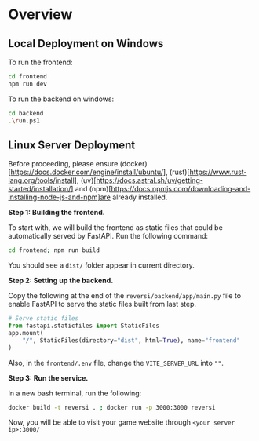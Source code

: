 # Overview

## Local Deployment on Windows

To run the frontend:

```bash
cd frontend
npm run dev
```

To run the backend on windows:

```bash
cd backend
.\run.ps1
```

## Linux Server Deployment

Before proceeding, please ensure (docker)[https://docs.docker.com/engine/install/ubuntu/], (rust)[https://www.rust-lang.org/tools/install], (uv)[https://docs.astral.sh/uv/getting-started/installation/] and (npm)[https://docs.npmjs.com/downloading-and-installing-node-js-and-npm]are already installed.

**Step 1: Building the frontend.**

To start with, we will build the frontend as static files that could be automatically served by FastAPI. Run the following command:

```bash
cd frontend; npm run build
```

You should see a `dist/` folder appear in current directory.

**Step 2: Setting up the backend.**

Copy the following at the end of the `reversi/backend/app/main.py` file to enable FastAPI to serve the static files built from last step.

```python
# Serve static files
from fastapi.staticfiles import StaticFiles
app.mount(
    "/", StaticFiles(directory="dist", html=True), name="frontend"
)
```

Also, in the `frontend/.env` file, change the `VITE_SERVER_URL` into `""`.

**Step 3: Run the service.**

In a new bash terminal, run the following:

```bash
docker build -t reversi . ; docker run -p 3000:3000 reversi
```

Now, you will be able to visit your game website through `<your server ip>:3000/`
